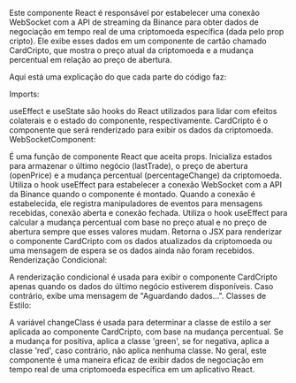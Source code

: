 Este componente React é responsável por estabelecer uma conexão WebSocket com a API de streaming da Binance para obter dados de negociação em tempo real de uma criptomoeda específica (dada pelo prop cripto). Ele exibe esses dados em um componente de cartão chamado CardCripto, que mostra o preço atual da criptomoeda e a mudança percentual em relação ao preço de abertura.

Aqui está uma explicação do que cada parte do código faz:

Imports:

useEffect e useState são hooks do React utilizados para lidar com efeitos colaterais e o estado do componente, respectivamente.
CardCripto é o componente que será renderizado para exibir os dados da criptomoeda.
WebSocketComponent:

É uma função de componente React que aceita props.
Inicializa estados para armazenar o último negócio (lastTrade), o preço de abertura (openPrice) e a mudança percentual (percentageChange) da criptomoeda.
Utiliza o hook useEffect para estabelecer a conexão WebSocket com a API da Binance quando o componente é montado.
Quando a conexão é estabelecida, ele registra manipuladores de eventos para mensagens recebidas, conexão aberta e conexão fechada.
Utiliza o hook useEffect para calcular a mudança percentual com base no preço atual e no preço de abertura sempre que esses valores mudam.
Retorna o JSX para renderizar o componente CardCripto com os dados atualizados da criptomoeda ou uma mensagem de espera se os dados ainda não foram recebidos.
Renderização Condicional:

A renderização condicional é usada para exibir o componente CardCripto apenas quando os dados do último negócio estiverem disponíveis. Caso contrário, exibe uma mensagem de "Aguardando dados...".
Classes de Estilo:

A variável changeClass é usada para determinar a classe de estilo a ser aplicada ao componente CardCripto, com base na mudança percentual. Se a mudança for positiva, aplica a classe 'green', se for negativa, aplica a classe 'red', caso contrário, não aplica nenhuma classe.
No geral, este componente é uma maneira eficaz de exibir dados de negociação em tempo real de uma criptomoeda específica em um aplicativo React.